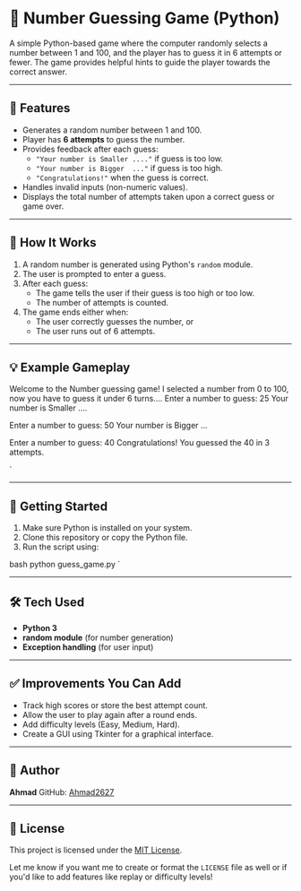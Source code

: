 # 🎯 Number Guessing Game (Python)

A simple Python-based game where the computer randomly selects a number between 1 and 100, and the player has to guess it in 6 attempts or fewer. The game provides helpful hints to guide the player towards the correct answer.

---

## 📌 Features

- Generates a random number between 1 and 100.
- Player has **6 attempts** to guess the number.
- Provides feedback after each guess:
  - `"Your number is Smaller ...."` if guess is too low.
  - `"Your number is Bigger  ..."` if guess is too high.
  - `"Congratulations!"` when the guess is correct.
- Handles invalid inputs (non-numeric values).
- Displays the total number of attempts taken upon a correct guess or game over.

---

## 🧠 How It Works

1. A random number is generated using Python's `random` module.
2. The user is prompted to enter a guess.
3. After each guess:
   - The game tells the user if their guess is too high or too low.
   - The number of attempts is counted.
4. The game ends either when:
   - The user correctly guesses the number, or
   - The user runs out of 6 attempts.

---

## 💡 Example Gameplay



Welcome to the Number guessing game!
I selected a number from 0 to 100, now you have to guess it under 6 turns....
Enter a number to guess: 25
Your number is Smaller ....

Enter a number to guess: 50
Your number is Bigger  ...

Enter a number to guess: 40
Congratulations! You guessed the 40 in 3 attempts.

`

---

## 🚀 Getting Started

1. Make sure Python is installed on your system.
2. Clone this repository or copy the Python file.
3. Run the script using:

bash
python guess_game.py
`

---

## 🛠️ Tech Used

* **Python 3**
* **random module** (for number generation)
* **Exception handling** (for user input)

---

## ✅ Improvements You Can Add

* Track high scores or store the best attempt count.
* Allow the user to play again after a round ends.
* Add difficulty levels (Easy, Medium, Hard).
* Create a GUI using Tkinter for a graphical interface.

---

## 📂 Author

**Ahmad**
GitHub: [Ahmad2627](https://github.com/Ahmad2627)

---

## 📄 License

This project is licensed under the [MIT License](LICENSE).



Let me know if you want me to create or format the `LICENSE` file as well or if you'd like to add features like replay or difficulty levels!


